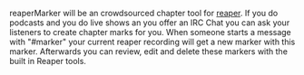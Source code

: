 reaperMarker will be an crowdsourced chapter tool for [reaper](http://reaper.fm/). If you do podcasts and you do live shows an you offer an IRC Chat you can ask your listeners to create chapter marks for you. When someone starts a message with "#marker" your current reaper recording will get a new marker with this marker. Afterwards you can review, edit and delete these markers with the built in Reaper tools.